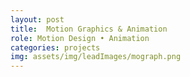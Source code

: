 ```yaml
---
layout: post
title:  Motion Graphics & Animation
role: Motion Design • Animation
categories: projects
img: assets/img/leadImages/mograph.png
---
```

